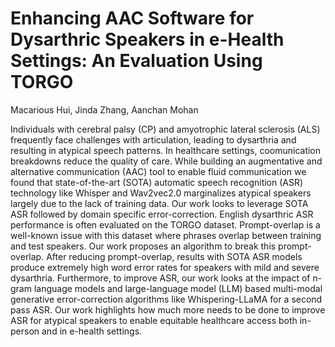 # Enhancing AAC Software for Dysarthric Speakers in e-Health Settings: An Evaluation Using TORGO
Macarious Hui, Jinda Zhang, Aanchan Mohan

Individuals with cerebral palsy (CP) and amyotrophic lateral sclerosis (ALS) frequently face challenges with articulation, leading to dysarthria and resulting in atypical speech patterns. In healthcare settings, coomunication breakdowns reduce the quality of care. While building an augmentative and alternative communication (AAC) tool to enable fluid communication we found that state-of-the-art (SOTA) automatic speech recognition (ASR) technology like Whisper and Wav2vec2.0 marginalizes atypical speakers largely due to the lack of training data. Our work looks to leverage SOTA ASR followed by domain specific error-correction. English dysarthric ASR performance is often evaluated on the TORGO dataset. Prompt-overlap is a well-known issue with this dataset where phrases overlap between training and test speakers. Our work proposes an algorithm to break this prompt-overlap. After reducing prompt-overlap, results with SOTA ASR models produce extremely high word error rates for speakers with mild and severe dysarthria. Furthermore, to improve ASR, our work looks at the impact of n-gram language models and large-language model (LLM) based multi-modal generative error-correction algorithms like Whispering-LLaMA for a second pass ASR. Our work highlights how much more needs to be done to improve ASR for atypical speakers to enable equitable healthcare access both in-person and in e-health settings.
